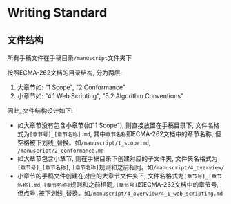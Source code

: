 # Writing Standard

## 文件结构
所有手稿文件在手稿目录`/manuscript`文件夹下

按照ECMA-262文档的目录结构, 分为两层:  

1. 大章节如: "1 Scope", "2 Conformance"
2. 小章节如: "4.1 Web Scripting", "5.2 Algorithm Conventions"

因此, 文件结构设计如下:

- 如大章节没有包含小章节(如"1 Scope"), 则直接放置在手稿目录下, 文件名格式为`[章节号]_[章节名称].md`, 其中`章节名称`即ECMA-262文档中的章节名称, 但空格被下划线`_`替换。如`/manuscript/1_scope.md`, `/manuscript/2_conformance.md`
- 如大章节包含小章节, 则在手稿目录下创建对应的子文件夹, 文件夹名格式为`[章节号]_[章节名称]`, `[章节名称]`规则和之前相同。如`/manuscript/4_overview/`
- 小章节的手稿文件创建在对应的大章节文件夹下, 文件名格式为`[章节号]_[章节名称].md`, `[章节名称]`规则和之前相同, `[章节号]`即ECMA-262文档中的章节号, 但点号`.`被下划线`_`替换。如`/manuscript/4_overview/4_1_web_scripting.md`
